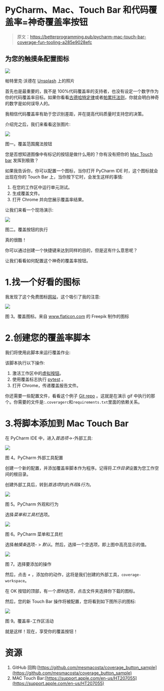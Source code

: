 # PyCharm、Mac、Touch Bar 和代码覆盖率=神奇覆盖率按钮

> 原文：<https://betterprogramming.pub/pycharm-mac-touch-bar-coverage-fun-tooling-a285e9028efc>

## 为您的触摸条配置图标

![](img/33f121c204416b9954362041c4797ada.png)

帕特里克·沃德在 [Unsplash](https://unsplash.com/search/photos/mac?utm_source=unsplash&utm_medium=referral&utm_content=creditCopyText) 上的照片

首先也是最重要的，我不是 100%代码覆盖率的支持者，也没有设定一个数字作为你的代码覆盖率目标。如果你看看[古德哈特定律](https://en.m.wikipedia.org/wiki/Goodhart's_law)或者[帕累托法则](https://en.wikipedia.org/wiki/Pareto_principle)，你就会明白神奇的数字是如何误导人的。

我相信代码覆盖率有助于您识别差距，并在提高代码质量时支持您的决策。

介绍完之后，我们来看看这张图片:

![](img/430bd874e39f02b377a889b3c2c300f8.png)

图一。覆盖范围魔法按钮

您是否想知道图像中有标记的按钮是做什么用的？你有没有把你的 [Mac Touch bar](https://support.apple.com/en-us/HT207055) 发挥到极致？

如果我告诉你，你可以配置一个图标，当你打开 PyCharm IDE 时，这个图标就会出现在你的 Touch Bar 上，当你按下它时，会发生这样的事情:

1.  在您的工作区中运行单元测试。
2.  生成覆盖文件。
3.  打开 Chrome 并向您展示覆盖率结果。

让我们来看一个现场演示:

![](img/25378976f0b51111185fff15692778fd.png)

图二。覆盖按钮的执行

真的很酷！

你可以通过创建一个快捷键来达到同样的目的，但是这有什么意思呢？

让我们看看如何配置这个神奇的覆盖率按钮。

# 1.找一个好看的图标

我发现了这个免费图标[网站](https://www.flaticon.com/packs/science-and-technology-9)，这个吸引了我的注意:

![](img/ac2bee544e11c34ed391705d46e7785b.png)

图 3。覆盖图标。来自 www.flaticon.com 的 Freepik 制作的图标

# 2.创建您的覆盖率脚本

我们将使用此脚本来运行覆盖作业:

该脚本执行以下操作:

1.  激活工作区中的[虚拟按钮](https://virtualenv.pypa.io/)。
2.  使用覆盖标志执行 [pytest](https://docs.pytest.org/en/latest/) 。
3.  打开 Chrome，传递覆盖报告文件。

你还需要一些配置文件，看看这个例子 [Git repo](https://github.com/mesmacosta/coverage_button_sample) 。这就是在演示 gif 中执行的那个。你需要的文件是:`.coveragerc`和`requirements.txt`里面的依赖关系。

# 3.将脚本添加到 Mac Touch Bar

在 PyCharm IDE 中，进入*首选项*->-外部工具:

![](img/ae09da7b55cd6524d73b081eca186ae8.png)

图 4。PyCharm 外部工具配置

创建一个新的配置，并添加覆盖率脚本作为程序。记得将*工作目录*设置为您工作空间的根目录。

创建外部工具后，转到*首选项*内的*外观&行为*。

![](img/e420c96c3c76f281d3b16ff4540fddb0.png)

图 5。PyCharm 外观和行为

选择*菜单和工具栏*选项。

![](img/fa50a9469786b0cfd194f510f0e1da97.png)

图 6。PyCharm 菜单和工具栏

选择*触摸条*选项- > *默认*。然后，选择一个空选项，即上图中高亮显示的值。

![](img/15c01031729d5e5b5d3955b49abd3a95.png)

图 7。选择要添加的操作

然后，点击 *+* ，添加你的动作，这将是我们创建的外部工具，`coverage-workspace`。

在 OK 按钮的顶部，有一个*图标*选项，点击文件夹选择你下载的图标。

然后，您的新 Touch Bar 操作将被配置，您将看到如下图所示的图标:

![](img/c0a4f90fc44d57ccfdd5b3c2182d6182.png)

图 9。覆盖率-工作区活动

就是这样！现在，享受你的覆盖按钮！

# 资源

1.  GitHub 回购:[https://github.com/mesmacosta/coverage_button_sample](https://github.com/mesmacosta/coverage_button_sample)
2.  MAC Touch Bar:[https://support.apple.com/en-us/HT207055](https://support.apple.com/en-us/HT207055)